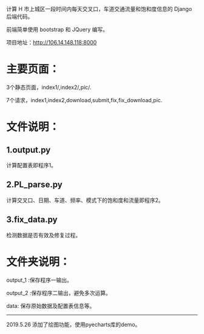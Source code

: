 计算 H 市上城区一段时间内每天交叉口，车道交通流量和饱和度信息的 Django 后端代码。

前端简单使用 bootstrap 和 JQuery 编写。

项目地址：http://106.14.148.118:8000

# 主要页面：

3个静态页面，index1/,index2/,pic/.

7个请求，index1,index2,download,submit,fix,fix_download,pic.

# 文件说明：

## 1.output.py

计算配置表即程序1。

## 2.PL_parse.py 

计算交叉口、日期、车道、频率、模式下的饱和度和流量即程序2。

## 3.fix_data.py

检测数据是否有效及修复过程。

# 文件夹说明：

output_1 :保存程序一输出。

output_2 :保存程序二输出，避免多次运算。

data: 保存原始数据及配置表信息等。

------------------------------

2019.5.26 添加了绘图功能，使用pyecharts库的demo。
